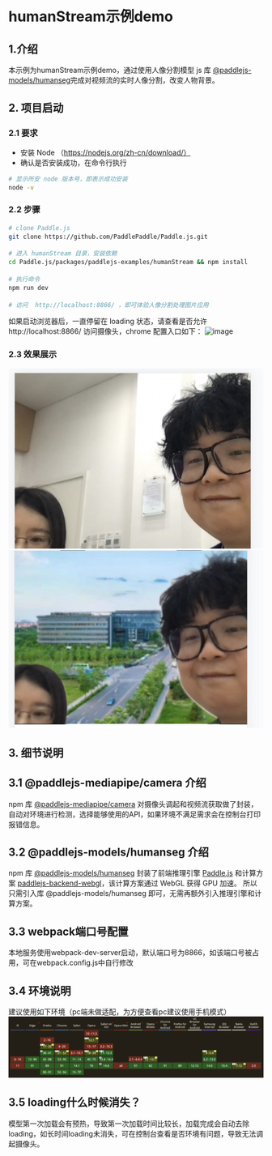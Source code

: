 # humanStream示例demo

## 1.介绍
本示例为humanStream示例demo，通过使用人像分割模型 js 库 [@paddlejs-models/humanseg](https://github.com/PaddlePaddle/Paddle.js/tree/master/packages/paddlejs-models/humanseg)完成对视频流的实时人像分割，改变人物背景。

## 2. 项目启动

### 2.1 要求
* 安装 Node （https://nodejs.org/zh-cn/download/）
* 确认是否安装成功，在命令行执行
```sh
# 显示所安 node 版本号，即表示成功安装
node -v
```
### 2.2 步骤
```sh
# clone Paddle.js
git clone https://github.com/PaddlePaddle/Paddle.js.git

# 进入 humanStream 目录，安装依赖
cd Paddle.js/packages/paddlejs-examples/humanStream && npm install

# 执行命令
npm run dev

# 访问  http://localhost:8866/ ，即可体验人像分割处理图片应用
```

如果启动浏览器后，一直停留在 loading 状态，请查看是否允许  http://localhost:8866/ 访问摄像头，chrome 配置入口如下：
![image](https://user-images.githubusercontent.com/10822846/148914253-abf82a36-5fce-4fc2-9091-ad6ec55abcc6.png)


### 2.3 效果展示

![image](./image/before.png)
![image](./image/after.png)

## 3. 细节说明

## 3.1 @paddlejs-mediapipe/camera 介绍
npm 库 [@paddlejs-mediapipe/camera](https://github.com/PaddlePaddle/Paddle.js/tree/master/packages/paddlejs-mediapipe/camera) 对摄像头调起和视频流获取做了封装，自动对环境进行检测，选择能够使用的API，如果环境不满足需求会在控制台打印报错信息。

## 3.2 @paddlejs-models/humanseg 介绍
npm 库 [@paddlejs-models/humanseg](https://github.com/PaddlePaddle/Paddle.js/tree/master/packages/paddlejs-models/humanseg) 封装了前端推理引擎 [Paddle.js](https://github.com/PaddlePaddle/Paddle.js) 和计算方案 [paddlejs-backend-webgl](https://github.com/PaddlePaddle/Paddle.js/tree/master/packages/paddlejs-backend-webgl)，该计算方案通过 WebGL 获得 GPU 加速。
所以只需引入库 @paddlejs-models/humanseg 即可，无需再额外引入推理引擎和计算方案。

## 3.3 webpack端口号配置
本地服务使用webpack-dev-server启动，默认端口号为8866，如该端口号被占用，可在webpack.config.js中自行修改

## 3.4 环境说明
建议使用如下环境（pc端未做适配，为方便查看pc建议使用手机模式）
![image](./image/caniuse.png)

## 3.5 loading什么时候消失？
模型第一次加载会有预热，导致第一次加载时间比较长，加载完成会自动去除loading，如长时间loading未消失，可在控制台查看是否环境有问题，导致无法调起摄像头。
